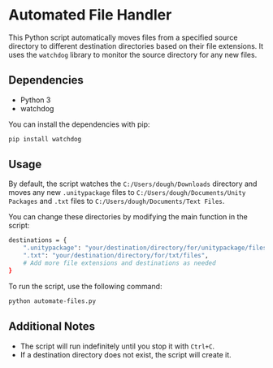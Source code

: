 # Automated File Handler

This Python script automatically moves files from a specified source directory to different destination directories based on their file extensions. It uses the `watchdog` library to monitor the source directory for any new files.

## Dependencies

- Python 3
- watchdog

You can install the dependencies with pip:

```bash
pip install watchdog
```

## Usage

By default, the script watches the `C:/Users/dough/Downloads` directory and moves any new `.unitypackage` files to `C:/Users/dough/Documents/Unity Packages` and `.txt` files to `C:/Users/dough/Documents/Text Files`.

You can change these directories by modifying the main function in the script:
```bash
destinations = {
    ".unitypackage": "your/destination/directory/for/unitypackage/files",
    ".txt": "your/destination/directory/for/txt/files",
    # Add more file extensions and destinations as needed
}
```

To run the script, use the following command:

```bash
python automate-files.py
```

## Additional Notes

- The script will run indefinitely until you stop it with `Ctrl+C`.
- If a destination directory does not exist, the script will create it.